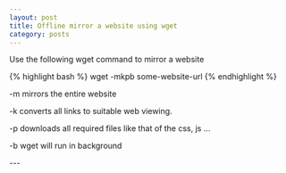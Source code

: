 ```yaml
---
layout: post
title: Offline mirror a website using wget 
category: posts
---
```


Use the following wget command to mirror a website 

{% highlight bash %} 
wget -mkpb some-website-url
{% endhighlight %}
<p>
-m  mirrors the entire website

-k  converts all links to suitable web viewing.

-p  downloads all required files like that of the css, js ...

-b  wget will run in background 
</p>
---



[jekyll]: https://github.com/mojombo/jekyll
[zh]: http://sudev.github.com
[twitter]: https://twitter.com/sudev

